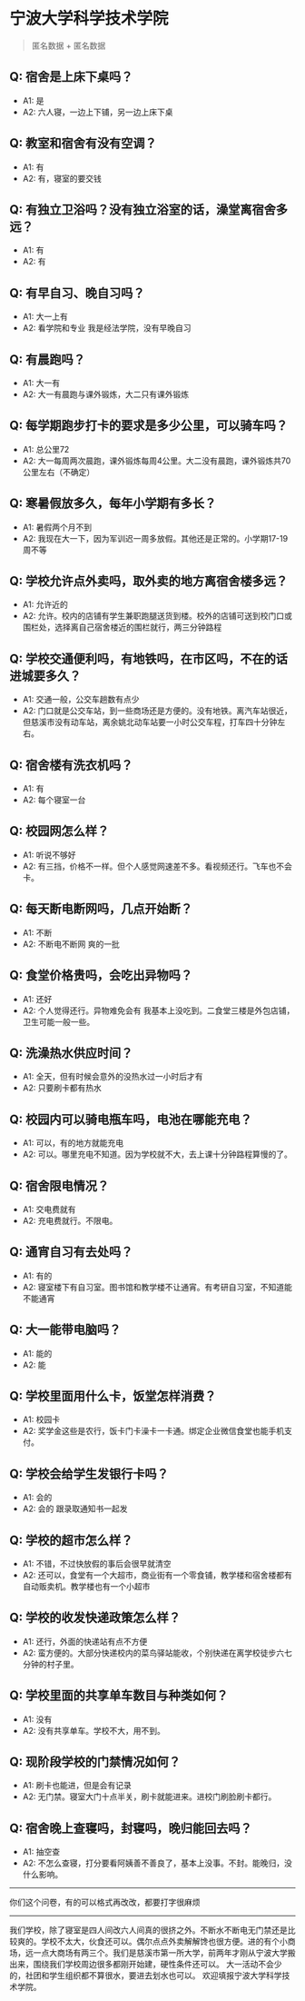 # 宁波大学科学技术学院
> 匿名数据 + 匿名数据
## Q: 宿舍是上床下桌吗？
- A1: 是
- A2: 六人寝，一边上下铺，另一边上床下桌
## Q: 教室和宿舍有没有空调？
- A1: 有
- A2: 有，寝室的要交钱
## Q: 有独立卫浴吗？没有独立浴室的话，澡堂离宿舍多远？
- A1: 有
- A2: 有
## Q: 有早自习、晚自习吗？
- A1: 大一上有
- A2: 看学院和专业 我是经法学院，没有早晚自习
## Q: 有晨跑吗？
- A1: 大一有
- A2: 大一有晨跑与课外锻炼，大二只有课外锻炼
## Q: 每学期跑步打卡的要求是多少公里，可以骑车吗？
- A1: 总公里72
- A2: 大一每周两次晨跑，课外锻炼每周4公里。大二没有晨跑，课外锻炼共70公里左右（不确定）
## Q: 寒暑假放多久，每年小学期有多长？
- A1: 暑假两个月不到
- A2: 我现在大一下，因为军训迟一周多放假。其他还是正常的。小学期17-19周不等
## Q: 学校允许点外卖吗，取外卖的地方离宿舍楼多远？
- A1: 允许近的
- A2: 允许。校内的店铺有学生兼职跑腿送货到楼。校外的店铺可送到校门口或围栏处，选择离自己宿舍楼近的围栏就行，两三分钟路程
## Q: 学校交通便利吗，有地铁吗，在市区吗，不在的话进城要多久？
- A1: 交通一般，公交车趟数有点少
- A2: 门口就是公交车站，到一些商场还是方便的。没有地铁。离汽车站很近，但慈溪市没有动车站，离余姚北动车站要一小时公交车程，打车四十分钟左右。
## Q: 宿舍楼有洗衣机吗？
- A1: 有
- A2: 每个寝室一台
## Q: 校园网怎么样？
- A1: 听说不够好
- A2: 有三挡，价格不一样。但个人感觉网速差不多。看视频还行。飞车也不会卡。
## Q: 每天断电断网吗，几点开始断？
- A1: 不断
- A2: 不断电不断网 爽的一批
## Q: 食堂价格贵吗，会吃出异物吗？
- A1: 还好
- A2: 个人觉得还行。异物难免会有 我基本上没吃到。二食堂三楼是外包店铺，卫生可能一般一些。
## Q: 洗澡热水供应时间？
- A1: 全天，但有时候会意外的没热水过一小时后才有
- A2: 只要刷卡都有热水
## Q: 校园内可以骑电瓶车吗，电池在哪能充电？
- A1: 可以，有的地方就能充电
- A2: 可以。哪里充电不知道。因为学校就不大，去上课十分钟路程算慢的了。
## Q: 宿舍限电情况？
- A1: 交电费就有
- A2: 充电费就行。不限电。
## Q: 通宵自习有去处吗？
- A1: 有的
- A2: 寝室楼下有自习室。图书馆和教学楼不让通宵。有考研自习室，不知道能不能通宵
## Q: 大一能带电脑吗？
- A1: 能的
- A2: 能
## Q: 学校里面用什么卡，饭堂怎样消费？
- A1: 校园卡
- A2: 奖学金这些是农行，饭卡门卡澡卡一卡通。绑定企业微信食堂也能手机支付。
## Q: 学校会给学生发银行卡吗？
- A1: 会的
- A2: 会的 跟录取通知书一起发
## Q: 学校的超市怎么样？
- A1: 不错，不过快放假的事后会很早就清空
- A2: 还可以，食堂有一个大超市，商业街有一个零食铺，教学楼和宿舍楼都有自动贩卖机。教学楼也有一个小超市
## Q: 学校的收发快递政策怎么样？
- A1: 还行，外面的快递站有点不方便
- A2: 蛮方便的。大部分快递校内的菜鸟驿站能收，个别快递在离学校徒步六七分钟的村子里。
## Q: 学校里面的共享单车数目与种类如何？
- A1: 没有
- A2: 没有共享单车。学校不大，用不到。
## Q: 现阶段学校的门禁情况如何？
- A1: 刷卡也能进，但是会有记录
- A2: 无门禁。寝室大门十点半关，刷卡就能进来。进校门刷脸刷卡都行。
## Q: 宿舍晚上查寝吗，封寝吗，晚归能回去吗？
- A1: 抽空查
- A2: 不怎么查寝，打分要看阿姨善不善良了，基本上没事。不封。能晚归，没什么影响。
***
你们这个问卷，有的可以格式再改改，都要打字很麻烦
***
我们学校，除了寝室是四人间改六人间真的很挤之外。不断水不断电无门禁还是比较爽的。学校不太大，伙食还可以。偶尔点点外卖解解馋也很方便。进的有个小商场，远一点大商场有两三个。我们是慈溪市第一所大学，前两年才刚从宁波大学搬出来，围绕我们学校周边很多都刚开始建，硬性条件还可以。
大一活动不会少的，社团和学生组织都不算很水，要进去划水也可以。
欢迎填报宁波大学科学技术学院。
